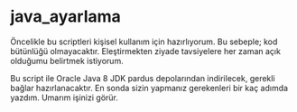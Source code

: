 # java_ayarlama
Öncelikle bu scriptleri kişisel kullanım için hazırlıyorum. Bu sebeple; kod bütünlüğü olmayacaktır. Eleştirmekten ziyade tavsiyelere her zaman açık olduğumu belirtmek istiyorum.


Bu script ile Oracle Java 8 JDK pardus depolarından indirilecek, gerekli bağlar hazırlanacaktır. En sonda sizin yapmanız gerekenleri bir kaç adımda yazdım. Umarım işinizi görür.
